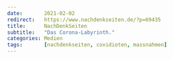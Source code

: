 ```yaml
---
date:       2021-02-02
redirect:   https://www.nachdenkseiten.de/?p=69435
title:      NachDenkSeiten
subtitle:   "Das Corona-Labyrinth."
categories: Medien
tags:       [nachdenkseiten, covidioten, massnahmen]
---
```


